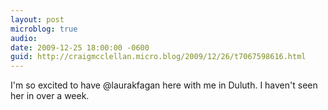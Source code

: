 ```yaml
---
layout: post
microblog: true
audio: 
date: 2009-12-25 18:00:00 -0600
guid: http://craigmcclellan.micro.blog/2009/12/26/t7067598616.html
---
```

I'm so excited to have @laurakfagan here with me in Duluth. I haven't seen her in over a week.
